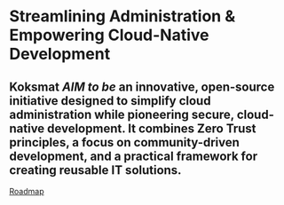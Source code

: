 # Streamlining Administration & Empowering Cloud-Native Development



Koksmat *AIM to be* an innovative, open-source initiative designed to simplify cloud administration while pioneering secure, cloud-native development. It combines Zero Trust principles, a focus on community-driven development, and a practical framework for creating reusable IT solutions.
---

[Roadmap](https://github.com/orgs/koksmat-com/projects/5)
